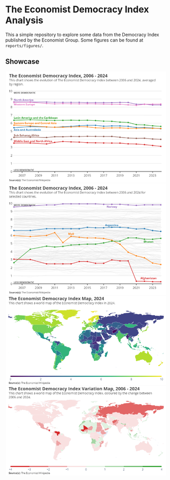 # The Economist Democracy Index Analysis

This a simple repository to explore some data from the Democracy Index 
published by the Economist Group. Some figures can be found at `reports/figures/`.

## Showcase

<div align="center">
    <img src="https://github.com/ffiza/economist-democracy-index/blob/main/reports/figures/time_series_by_region.png?raw=true" width="500">
</div>

<div align="center">
    <img src="https://github.com/ffiza/economist-democracy-index/blob/main/reports/figures/time_series_by_country.png?raw=true" width="500">
</div>

<div align="center">
    <img src="https://github.com/ffiza/economist-democracy-index/blob/main/reports/figures/map_index_2024.png?raw=true" width="500">
</div>

<div align="center">
    <img src="https://github.com/ffiza/economist-democracy-index/blob/main/reports/figures/map_index_change_2006_to_2024.png?raw=true" width="500">
</div>